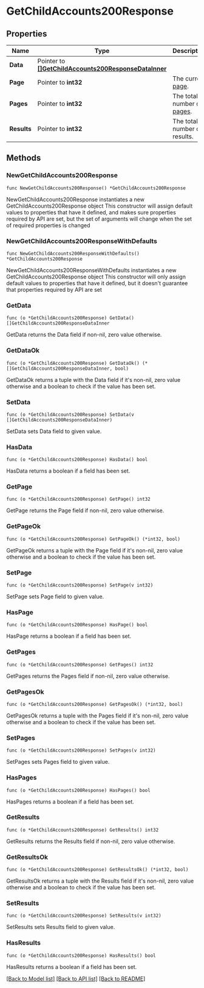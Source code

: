 # GetChildAccounts200Response

## Properties

Name | Type | Description | Notes
------------ | ------------- | ------------- | -------------
**Data** | Pointer to [**[]GetChildAccounts200ResponseDataInner**](GetChildAccounts200ResponseDataInner.md) |  | [optional] 
**Page** | Pointer to **int32** | The current [page](https://techdocs.akamai.com/linode-api/reference/pagination). | [optional] [readonly] 
**Pages** | Pointer to **int32** | The total number of [pages](https://techdocs.akamai.com/linode-api/reference/pagination). | [optional] [readonly] 
**Results** | Pointer to **int32** | The total number of results. | [optional] [readonly] 

## Methods

### NewGetChildAccounts200Response

`func NewGetChildAccounts200Response() *GetChildAccounts200Response`

NewGetChildAccounts200Response instantiates a new GetChildAccounts200Response object
This constructor will assign default values to properties that have it defined,
and makes sure properties required by API are set, but the set of arguments
will change when the set of required properties is changed

### NewGetChildAccounts200ResponseWithDefaults

`func NewGetChildAccounts200ResponseWithDefaults() *GetChildAccounts200Response`

NewGetChildAccounts200ResponseWithDefaults instantiates a new GetChildAccounts200Response object
This constructor will only assign default values to properties that have it defined,
but it doesn't guarantee that properties required by API are set

### GetData

`func (o *GetChildAccounts200Response) GetData() []GetChildAccounts200ResponseDataInner`

GetData returns the Data field if non-nil, zero value otherwise.

### GetDataOk

`func (o *GetChildAccounts200Response) GetDataOk() (*[]GetChildAccounts200ResponseDataInner, bool)`

GetDataOk returns a tuple with the Data field if it's non-nil, zero value otherwise
and a boolean to check if the value has been set.

### SetData

`func (o *GetChildAccounts200Response) SetData(v []GetChildAccounts200ResponseDataInner)`

SetData sets Data field to given value.

### HasData

`func (o *GetChildAccounts200Response) HasData() bool`

HasData returns a boolean if a field has been set.

### GetPage

`func (o *GetChildAccounts200Response) GetPage() int32`

GetPage returns the Page field if non-nil, zero value otherwise.

### GetPageOk

`func (o *GetChildAccounts200Response) GetPageOk() (*int32, bool)`

GetPageOk returns a tuple with the Page field if it's non-nil, zero value otherwise
and a boolean to check if the value has been set.

### SetPage

`func (o *GetChildAccounts200Response) SetPage(v int32)`

SetPage sets Page field to given value.

### HasPage

`func (o *GetChildAccounts200Response) HasPage() bool`

HasPage returns a boolean if a field has been set.

### GetPages

`func (o *GetChildAccounts200Response) GetPages() int32`

GetPages returns the Pages field if non-nil, zero value otherwise.

### GetPagesOk

`func (o *GetChildAccounts200Response) GetPagesOk() (*int32, bool)`

GetPagesOk returns a tuple with the Pages field if it's non-nil, zero value otherwise
and a boolean to check if the value has been set.

### SetPages

`func (o *GetChildAccounts200Response) SetPages(v int32)`

SetPages sets Pages field to given value.

### HasPages

`func (o *GetChildAccounts200Response) HasPages() bool`

HasPages returns a boolean if a field has been set.

### GetResults

`func (o *GetChildAccounts200Response) GetResults() int32`

GetResults returns the Results field if non-nil, zero value otherwise.

### GetResultsOk

`func (o *GetChildAccounts200Response) GetResultsOk() (*int32, bool)`

GetResultsOk returns a tuple with the Results field if it's non-nil, zero value otherwise
and a boolean to check if the value has been set.

### SetResults

`func (o *GetChildAccounts200Response) SetResults(v int32)`

SetResults sets Results field to given value.

### HasResults

`func (o *GetChildAccounts200Response) HasResults() bool`

HasResults returns a boolean if a field has been set.


[[Back to Model list]](../README.md#documentation-for-models) [[Back to API list]](../README.md#documentation-for-api-endpoints) [[Back to README]](../README.md)


